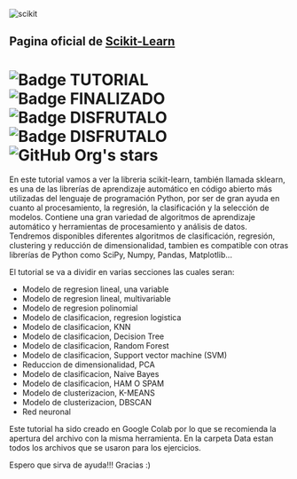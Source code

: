 ![scikit](https://github.com/Vozmediano/Sklearn_Tutorial/assets/140751734/276235a7-5023-4d49-95e2-c0ae17c9f438)

## Pagina oficial de [Scikit-Learn](https://scikit-learn.org/stable/)

# ![Badge TUTORIAL](https://img.shields.io/badge/TYPE-TUTORIAL-blue) ![Badge FINALIZADO](https://img.shields.io/badge/STATUS-FINALIZADO-green) ![Badge DISFRUTALO](https://img.shields.io/badge/LANGUAGE-PYTHON-red?style=flat&logo=python&logoColor=WHITE&logoSize=auto) ![Badge DISFRUTALO](https://img.shields.io/badge/ENJOY%20IT-8A2BE2) ![GitHub Org's stars](https://img.shields.io/github/stars/camilafernanda?style=social)



En este tutorial vamos a ver la libreria scikit-learn, también llamada sklearn, es una de las librerías de aprendizaje automático en código abierto más utilizadas del lenguaje de programación Python, por ser de gran ayuda en cuanto al procesamiento, la regresión, la clasificación y la selección de modelos. Contiene una gran variedad de algoritmos de aprendizaje automático y herramientas de procesamiento y análisis de datos.
Tendremos disponibles diferentes algoritmos de clasificación, regresión, clustering y reducción de dimensionalidad, tambien es compatible con otras librerías de Python como SciPy, Numpy, Pandas, Matplotlib... 

El tutorial se va a dividir en varias secciones las cuales seran:

- Modelo de regresion lineal, una variable
- Modelo de regresion lineal, multivariable
- Modelo de regresion polinomial
- Modelo de clasificacion, regresion logistica
- Modelo de clasificacion, KNN
- Modelo de clasificacion, Decision Tree
- Modelo de clasificacion, Random Forest
- Modelo de clasificacion, Support vector machine (SVM)
- Reduccion de dimensionalidad, PCA
- Modelo de clasificacion, Naive Bayes
- Modelo de clasificacion, HAM O SPAM
- Modelo de clusterizacion, K-MEANS
- Modelo de clusterizacion, DBSCAN
- Red neuronal

Este tutorial ha sido creado en Google Colab por lo que se recomienda la apertura del archivo con la misma herramienta.
En la carpeta Data estan todos los archivos que se usaron para los ejercicios.

Espero que sirva de ayuda!!! Gracias :)
